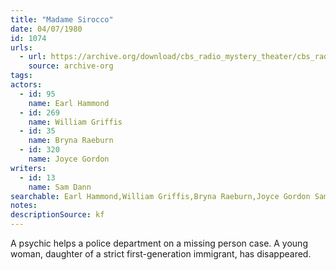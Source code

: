 ```yaml
---
title: "Madame Sirocco"
date: 04/07/1980
id: 1074
urls: 
  - url: https://archive.org/download/cbs_radio_mystery_theater/cbs_radio_mystery_theater-1051-1100.zip/cbs_radio_mystery_theater-1051-1100%2Fcbsrmt_1074_madame_sirocco.mp3
    source: archive-org
tags: 
actors:  
  - id: 95
    name: Earl Hammond  
  - id: 269
    name: William Griffis  
  - id: 35
    name: Bryna Raeburn  
  - id: 320
    name: Joyce Gordon
writers:  
  - id: 13
    name: Sam Dann
searchable: Earl Hammond,William Griffis,Bryna Raeburn,Joyce Gordon Sam Dann
notes: 
descriptionSource: kf
---
```

A psychic helps a police department on a missing person case. A young woman, daughter of a strict first-generation immigrant, has disappeared.